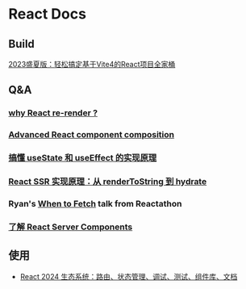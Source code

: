 # React Docs

## Build

[2023盛夏版：轻松搞定基于Vite4的React项目全家桶](https://zhuanlan.zhihu.com/p/634471047)

## Q&A

### [why React re-render ?](https://www.joshwcomeau.com/react/why-react-re-renders/)

### [Advanced React component composition](https://frontendmastery.com/posts/advanced-react-component-composition-guide/)

### [搞懂 useState 和 useEffect 的实现原理](https://zhuanlan.zhihu.com/p/608959809)

### [React SSR 实现原理：从 renderToString 到 hydrate](https://mp.weixin.qq.com/s/MA6onW57f5LsntgF5mrSHQ)

### Ryan's [When to Fetch](https://www.youtube.com/watch?v=95B8mnhzoCM) talk from Reactathon

### [了解 React Server Components](https://mp.weixin.qq.com/s/Aq6fVMmioaLjq7PjVvwYwg)

## 使用

- [React 2024 生态系统：路由、状态管理、调试、测试、组件库、文档](https://mp.weixin.qq.com/s/s4ppO1cgiM83Mjq92H4qIA)
